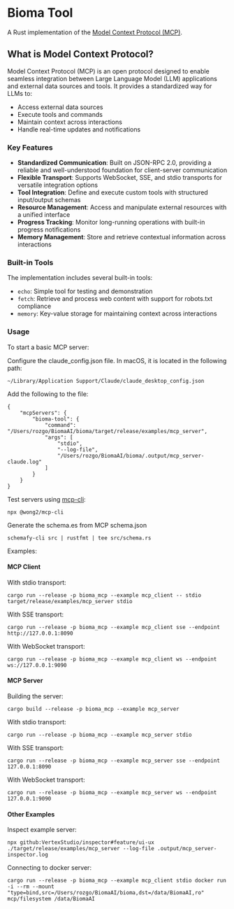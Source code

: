 # Bioma Tool

A Rust implementation of the [Model Context Protocol (MCP)](https://modelcontextprotocol.io).

## What is Model Context Protocol?

Model Context Protocol (MCP) is an open protocol designed to enable seamless integration between Large Language Model (LLM) applications and external data sources and tools. It provides a standardized way for LLMs to:

- Access external data sources
- Execute tools and commands
- Maintain context across interactions
- Handle real-time updates and notifications

### Key Features

- **Standardized Communication**: Built on JSON-RPC 2.0, providing a reliable and well-understood foundation for client-server communication
- **Flexible Transport**: Supports WebSocket, SSE, and stdio transports for versatile integration options
- **Tool Integration**: Define and execute custom tools with structured input/output schemas
- **Resource Management**: Access and manipulate external resources with a unified interface
- **Progress Tracking**: Monitor long-running operations with built-in progress notifications
- **Memory Management**: Store and retrieve contextual information across interactions

### Built-in Tools

The implementation includes several built-in tools:

- `echo`: Simple tool for testing and demonstration
- `fetch`: Retrieve and process web content with support for robots.txt compliance
- `memory`: Key-value storage for maintaining context across interactions

### Usage

To start a basic MCP server:

Configure the claude_config.json file. In macOS, it is located in the following path:

```
~/Library/Application Support/Claude/claude_desktop_config.json
```

Add the following to the file:

```
{
    "mcpServers": {
        "bioma-tool": {
            "command": "/Users/rozgo/BiomaAI/bioma/target/release/examples/mcp_server",
            "args": [
                "stdio",
                "--log-file",
                "/Users/rozgo/BiomaAI/bioma/.output/mcp_server-claude.log"
            ]
        }
    }
}
```

Test servers using [mcp-cli](https://github.com/wong2/mcp-cli):

```
npx @wong2/mcp-cli
```

Generate the schema.es from MCP schema.json

```
schemafy-cli src | rustfmt | tee src/schema.rs
```

Examples:

#### MCP Client

With stdio transport:

```
cargo run --release -p bioma_mcp --example mcp_client -- stdio target/release/examples/mcp_server stdio
```

With SSE transport:

```
cargo run --release -p bioma_mcp --example mcp_client sse --endpoint http://127.0.0.1:8090
```

With WebSocket transport:

```
cargo run --release -p bioma_mcp --example mcp_client ws --endpoint ws://127.0.0.1:9090
```

#### MCP Server

Building the server:

```
cargo build --release -p bioma_mcp --example mcp_server
```

With stdio transport:

```
cargo run --release -p bioma_mcp --example mcp_server stdio
```

With SSE transport:

```
cargo run --release -p bioma_mcp --example mcp_server sse --endpoint 127.0.0.1:8090
```

With WebSocket transport:

```
cargo run --release -p bioma_mcp --example mcp_server ws --endpoint 127.0.0.1:9090
```

#### Other Examples

Inspect example server:

```
npx github:VertexStudio/inspector#feature/ui-ux ./target/release/examples/mcp_server --log-file .output/mcp_server-inspector.log
```

Connecting to docker server:

```
cargo run --release -p bioma_mcp --example mcp_client stdio docker run -i --rm --mount "type=bind,src=/Users/rozgo/BiomaAI/bioma,dst=/data/BiomaAI,ro" mcp/filesystem /data/BiomaAI
```
